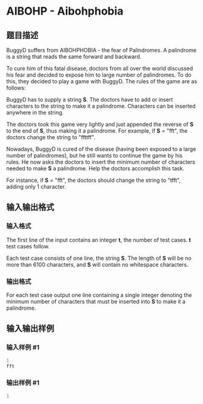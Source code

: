 # AIBOHP - Aibohphobia

## 题目描述

BuggyD suffers from AIBOHPHOBIA - the fear of Palindromes. A palindrome is a string that reads the same forward and backward.

To cure him of this fatal disease, doctors from all over the world discussed his fear and decided to expose him to large number of palindromes. To do this, they decided to play a game with BuggyD. The rules of the game are as follows:

BuggyD has to supply a string **S**. The doctors have to add or insert characters to the string to make it a palindrome. Characters can be inserted anywhere in the string.

The doctors took this game very lightly and just appended the reverse of **S** to the end of **S**, thus making it a palindrome. For example, if **S** = "fft", the doctors change the string to "ffttff".

Nowadays, BuggyD is cured of the disease (having been exposed to a large number of palindromes), but he still wants to continue the game by his rules. He now asks the doctors to insert the minimum number of characters needed to make **S** a palindrome. Help the doctors accomplish this task.

For instance, if **S** = "fft", the doctors should change the string to "tfft", adding only 1 character.

## 输入输出格式

### 输入格式

The first line of the input contains an integer **t**, the number of test cases. **t** test cases follow.

Each test case consists of one line, the string **S**. The length of **S** will be no more than 6100 characters, and **S** will contain no whitespace characters.

### 输出格式

For each test case output one line containing a single integer denoting the minimum number of characters that must be inserted into **S** to make it a palindrome.

## 输入输出样例

### 输入样例 #1

```cpp
1
fft
```


### 输出样例 #1

```cpp
1
```


